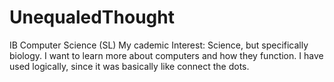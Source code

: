# UnequaledThought
IB Computer Science (SL)
My cademic Interest: Science, but specifically biology. 
I want to learn more about computers and how they function.
I have used logically, since it was basically like connect the dots.

